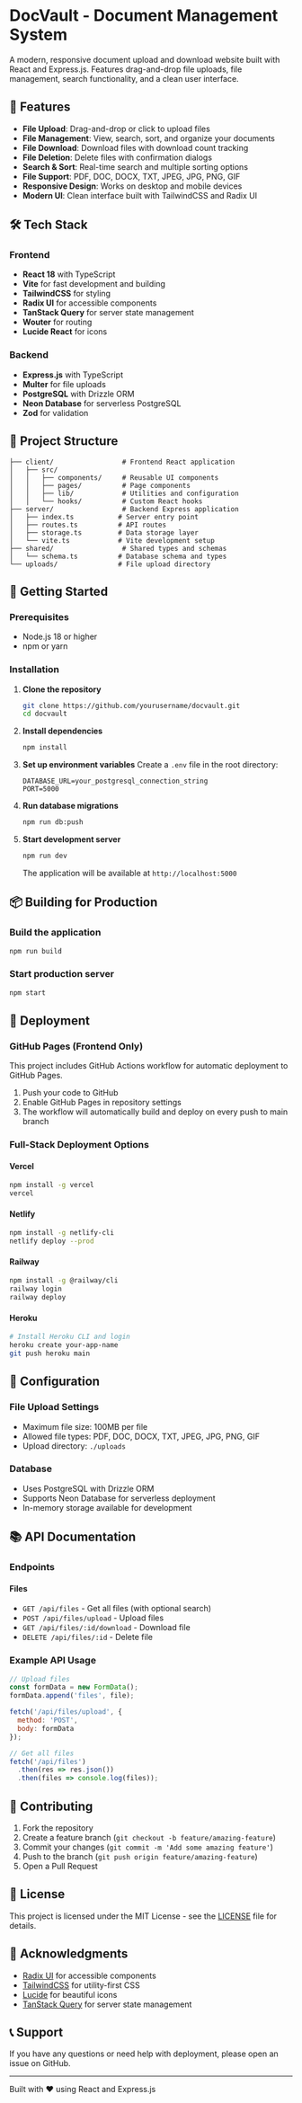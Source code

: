 # DocVault - Document Management System

A modern, responsive document upload and download website built with React and Express.js. Features drag-and-drop file uploads, file management, search functionality, and a clean user interface.

## 🚀 Features

- **File Upload**: Drag-and-drop or click to upload files
- **File Management**: View, search, sort, and organize your documents
- **File Download**: Download files with download count tracking
- **File Deletion**: Delete files with confirmation dialogs
- **Search & Sort**: Real-time search and multiple sorting options
- **File Support**: PDF, DOC, DOCX, TXT, JPEG, JPG, PNG, GIF
- **Responsive Design**: Works on desktop and mobile devices
- **Modern UI**: Clean interface built with TailwindCSS and Radix UI

## 🛠️ Tech Stack

### Frontend
- **React 18** with TypeScript
- **Vite** for fast development and building
- **TailwindCSS** for styling
- **Radix UI** for accessible components
- **TanStack Query** for server state management
- **Wouter** for routing
- **Lucide React** for icons

### Backend
- **Express.js** with TypeScript
- **Multer** for file uploads
- **PostgreSQL** with Drizzle ORM
- **Neon Database** for serverless PostgreSQL
- **Zod** for validation

## 📁 Project Structure

```
├── client/                 # Frontend React application
│   ├── src/
│   │   ├── components/     # Reusable UI components
│   │   ├── pages/          # Page components
│   │   ├── lib/            # Utilities and configuration
│   │   └── hooks/          # Custom React hooks
├── server/                 # Backend Express application
│   ├── index.ts           # Server entry point
│   ├── routes.ts          # API routes
│   ├── storage.ts         # Data storage layer
│   └── vite.ts            # Vite development setup
├── shared/                 # Shared types and schemas
│   └── schema.ts          # Database schema and types
└── uploads/               # File upload directory
```

## 🚀 Getting Started

### Prerequisites
- Node.js 18 or higher
- npm or yarn

### Installation

1. **Clone the repository**
   ```bash
   git clone https://github.com/yourusername/docvault.git
   cd docvault
   ```

2. **Install dependencies**
   ```bash
   npm install
   ```

3. **Set up environment variables**
   Create a `.env` file in the root directory:
   ```env
   DATABASE_URL=your_postgresql_connection_string
   PORT=5000
   ```

4. **Run database migrations**
   ```bash
   npm run db:push
   ```

5. **Start development server**
   ```bash
   npm run dev
   ```

   The application will be available at `http://localhost:5000`

## 📦 Building for Production

### Build the application
```bash
npm run build
```

### Start production server
```bash
npm start
```

## 🚀 Deployment

### GitHub Pages (Frontend Only)
This project includes GitHub Actions workflow for automatic deployment to GitHub Pages.

1. Push your code to GitHub
2. Enable GitHub Pages in repository settings
3. The workflow will automatically build and deploy on every push to main branch

### Full-Stack Deployment Options

#### Vercel
```bash
npm install -g vercel
vercel
```

#### Netlify
```bash
npm install -g netlify-cli
netlify deploy --prod
```

#### Railway
```bash
npm install -g @railway/cli
railway login
railway deploy
```

#### Heroku
```bash
# Install Heroku CLI and login
heroku create your-app-name
git push heroku main
```

## 🔧 Configuration

### File Upload Settings
- Maximum file size: 100MB per file
- Allowed file types: PDF, DOC, DOCX, TXT, JPEG, JPG, PNG, GIF
- Upload directory: `./uploads`

### Database
- Uses PostgreSQL with Drizzle ORM
- Supports Neon Database for serverless deployment
- In-memory storage available for development

## 📚 API Documentation

### Endpoints

#### Files
- `GET /api/files` - Get all files (with optional search)
- `POST /api/files/upload` - Upload files
- `GET /api/files/:id/download` - Download file
- `DELETE /api/files/:id` - Delete file

### Example API Usage

```javascript
// Upload files
const formData = new FormData();
formData.append('files', file);

fetch('/api/files/upload', {
  method: 'POST',
  body: formData
});

// Get all files
fetch('/api/files')
  .then(res => res.json())
  .then(files => console.log(files));
```

## 🤝 Contributing

1. Fork the repository
2. Create a feature branch (`git checkout -b feature/amazing-feature`)
3. Commit your changes (`git commit -m 'Add some amazing feature'`)
4. Push to the branch (`git push origin feature/amazing-feature`)
5. Open a Pull Request

## 📄 License

This project is licensed under the MIT License - see the [LICENSE](LICENSE) file for details.

## 🙏 Acknowledgments

- [Radix UI](https://www.radix-ui.com/) for accessible components
- [TailwindCSS](https://tailwindcss.com/) for utility-first CSS
- [Lucide](https://lucide.dev/) for beautiful icons
- [TanStack Query](https://tanstack.com/query) for server state management

## 📞 Support

If you have any questions or need help with deployment, please open an issue on GitHub.

---

Built with ❤️ using React and Express.js